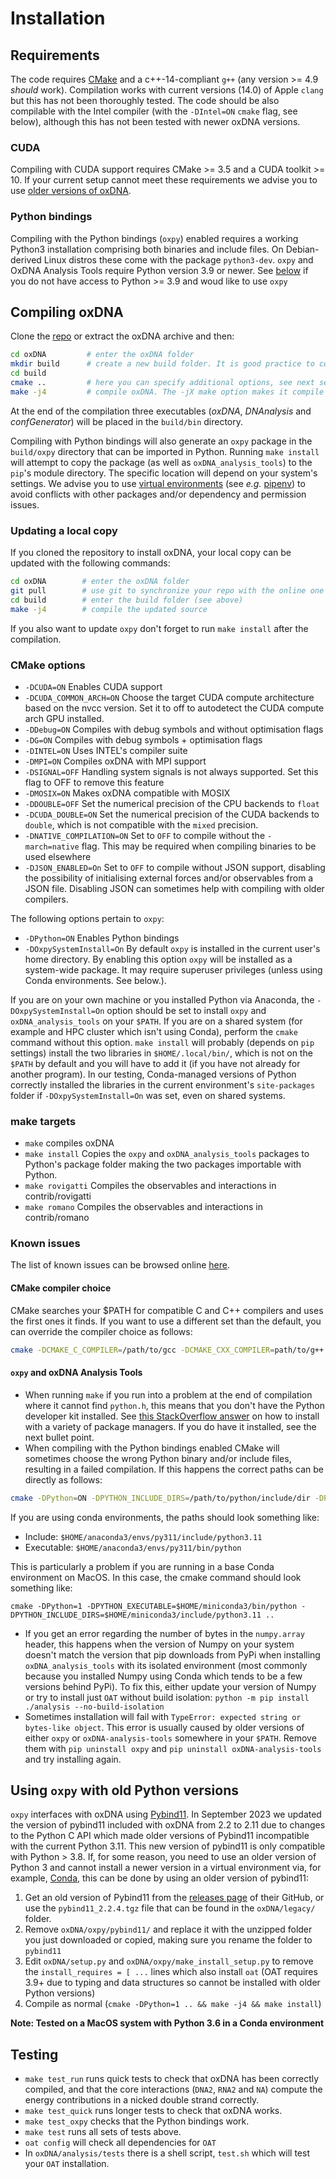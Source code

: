 # Installation

## Requirements

The code requires [CMake](https://cmake.org/) and a c++-14-compliant `g++` (any version >= 4.9 *should* work). Compilation works with current versions (14.0) of Apple `clang` but this has not been thoroughly tested. The code should be also compilable with the Intel compiler (with the `-DIntel=ON` `cmake` flag, see below), although this has not been tested with newer oxDNA versions.

### CUDA

Compiling with CUDA support requires CMake >= 3.5 and a CUDA toolkit >= 10. If your current setup cannot meet these requirements we advise you to use [older versions of oxDNA](https://sourceforge.net/projects/oxdna/files/).

### Python bindings

Compiling with the Python bindings (`oxpy`) enabled requires a working Python3 installation comprising both binaries and include files. On Debian-derived Linux distros these come with the package `python3-dev`.  `oxpy` and OxDNA Analysis Tools require Python version 3.9 or newer. See [below](#using-oxpy-with-old-python-versions) if you do not have access to Python >= 3.9 and woud like to use `oxpy`

## Compiling oxDNA

Clone the [repo](https://github.com/lorenzo-rovigatti/oxDNA.git) or extract the oxDNA archive and then:

```bash
cd oxDNA         # enter the oxDNA folder
mkdir build      # create a new build folder. It is good practice to compile out-of-source
cd build
cmake ..         # here you can specify additional options, see next section
make -j4         # compile oxDNA. The -jX make option makes it compile the code in parallel by using X threads.
```

At the end of the compilation three executables (*oxDNA*, *DNAnalysis* and *confGenerator*) will be placed in the `build/bin` directory. 

Compiling with Python bindings will also generate an `oxpy` package in the `build/oxpy` directory that can be imported in Python. Running `make install` will attempt to copy the package (as well as `oxDNA_analysis_tools`) to the `pip`'s module directory. The specific location will depend on your system's settings. We advise you to use [virtual environments](https://docs.python.org/3/tutorial/venv.html) (see *e.g.* [pipenv](https://docs.pipenv.org/)) to avoid conflicts with other packages and/or dependency and permission issues.

### Updating a local copy

If you cloned the repository to install oxDNA, your local copy can be updated with the following commands:

```bash
cd oxDNA        # enter the oxDNA folder
git pull        # use git to synchronize your repo with the online one
cd build        # enter the build folder (see above)
make -j4        # compile the updated source
```

If you also want to update `oxpy` don't forget to run `make install` after the compilation.

### CMake options

* `-DCUDA=ON` Enables CUDA support
* `-DCUDA_COMMON_ARCH=ON` Choose the target CUDA compute architecture based on the nvcc version. Set it to off to autodetect the CUDA compute arch GPU installed.
* `-DDebug=ON` Compiles with debug symbols and without optimisation flags
* `-DG=ON` Compiles with debug symbols + optimisation flags
* `-DINTEL=ON` Uses INTEL's compiler suite
* `-DMPI=ON` Compiles oxDNA with MPI support
* `-DSIGNAL=OFF` Handling system signals is not always supported. Set this flag to OFF to remove this feature
* `-DMOSIX=ON` Makes oxDNA compatible with MOSIX
* `-DDOUBLE=OFF` Set the numerical precision of the CPU backends to `float`
* `-DCUDA_DOUBLE=ON` Set the numerical precision of the CUDA backends to `double`, which is not compatible with the `mixed` precision.
* `-DNATIVE_COMPILATION=ON` Set to `OFF` to compile without the `-march=native` flag. This may be required when compiling binaries to be used elsewhere
* `-DJSON_ENABLED=On` Set to `OFF` to compile without JSON support, disabling the possibility of initialising external forces and/or observables from a JSON file. Disabling JSON can sometimes help with compiling with older compilers.

The following options pertain to `oxpy`:

* `-DPython=ON` Enables Python bindings
* `-DOxpySystemInstall=On` By default `oxpy` is installed in the current user's home directory. By enabling this option `oxpy` will be installed as a system-wide package. It may require superuser privileges (unless using Conda environments. See below.).

If you are on your own machine or you installed Python via Anaconda, the `-DOxpySystemInstall=On` option should be set to install `oxpy` and `oxDNA_analysis_tools` on your `$PATH`.  If you are on a shared system (for example and HPC cluster which isn't using Conda), perform the `cmake` command without this option.  `make install` will probably (depends on `pip` settings) install the two libraries in `$HOME/.local/bin/`, which is not on the `$PATH` by default and you will have to add it (if you have not already for another program).  In our testing, Conda-managed versions of Python correctly installed the libraries in the current environment's `site-packages` folder if `-DOxpySystemInstall=On` was set, even on shared systems.

### make targets

* `make` compiles oxDNA
* `make install` Copies the `oxpy` and `oxDNA_analysis_tools` packages to Python's package folder making the two packages importable with Python. 
* `make rovigatti` Compiles the observables and interactions in contrib/rovigatti
* `make romano` Compiles the observables and interactions in contrib/romano

### Known issues

The list of known issues can be browsed online [here](https://github.com/lorenzo-rovigatti/oxDNA/issues).

#### CMake compiler choice

CMake searches your $PATH for compatible C and C++ compilers and uses the first ones it finds. If you want to use a different set than the default, you can override the compiler choice as follows:

```bash
cmake -DCMAKE_C_COMPILER=/path/to/gcc -DCMAKE_CXX_COMPILER=path/to/g++ ..
```

#### `oxpy` and oxDNA Analysis Tools

* When running `make` if you run into a problem at the end of compilation where it cannot find `python.h`, this means that you don't have the Python developer kit installed. See [this StackOverflow answer](https://stackoverflow.com/a/21530768/9738112) on how to install with a variety of package managers. If you do have it installed, see the next bullet point.
* When compiling with the Python bindings enabled CMake will sometimes choose the wrong Python binary and/or include files, resulting in a failed compilation. If this happens the correct paths can be directly as follows:

```bash
cmake -DPython=ON -DPYTHON_INCLUDE_DIRS=/path/to/python/include/dir -DPYTHON_EXECUTABLE=/path/to/python/binary ..
```

If you are using conda environments, the paths should look something like:  

 * Include: `$HOME/anaconda3/envs/py311/include/python3.11`
 * Executable: `$HOME/anaconda3/envs/py311/bin/python`

This is particularly a problem if you are running in a base Conda environment on MacOS. In this case, the cmake command should look something like:

```
cmake -DPython=1 -DPYTHON_EXECUTABLE=$HOME/miniconda3/bin/python -DPYTHON_INCLUDE_DIRS=$HOME/miniconda3/include/python3.11 ..
```
* If you get an error regarding the number of bytes in the `numpy.array` header, this happens when the version of Numpy on your system doesn't match the version that pip downloads from PyPi when installing `oxDNA_analysis_tools` with its isolated environment (most commonly because you installed Numpy using Conda which tends to be a few versions behind PyPi). To fix this, either update your version of Numpy or try to install just `OAT` without build isolation:
  `python -m pip install ./analysis --no-build-isolation`
* Sometimes installation will fail with `TypeError: expected string or bytes-like object`. This error is usually caused by older versions of either `oxpy` or `oxDNA-analysis-tools` somewhere in your `$PATH`. Remove them with `pip uninstall oxpy` and `pip uninstall oxDNA-analysis-tools` and try installing again.

## Using `oxpy` with old Python versions

`oxpy` interfaces with oxDNA using [Pybind11](https://github.com/pybind/pybind11). In September 2023 we updated the version of pybind11 included with oxDNA from 2.2 to 2.11 due to changes to the Python C API which made older versions of Pybind11 incompatible with the current Python 3.11. This new version of pybind11 is only compatible with Python > 3.8. If, for some reason, you need to use an older version of Python 3 and cannot install a newer version in a virtual environment via, for example, [Conda](https://docs.conda.io/projects/miniconda/en/latest/miniconda-install.html), this can be done by using an older version of pybind11:

1. Get an old version of Pybind11 from the [releases page](https://github.com/pybind/pybind11/releases?page=1) of their GitHub, or use the `pybind11_2.2.4.tgz` file that can be found in the `oxDNA/legacy/` folder.
2. Remove `oxDNA/oxpy/pybind11/` and replace it with the unzipped folder you just downloaded or copied, making sure you rename the folder to `pybind11`
3. Edit `oxDNA/setup.py` and `oxDNA/oxpy/make_install_setup.py` to remove the `install_requires = [ ...` lines which also install `oat` (OAT requires 3.9+ due to typing and data structures so cannot be installed with older Python versions)
4. Compile as normal (`cmake -DPython=1 .. && make -j4 && make install`)

**Note: Tested on a MacOS system with Python 3.6 in a Conda environment**
 
## Testing

* `make test_run` runs quick tests to check that oxDNA has been correctly compiled, and that the core interactions (`DNA2`, `RNA2` and `NA`) compute the energy contributions in a nicked double strand correctly.
* `make test_quick` runs longer tests to check that oxDNA works.
* `make test_oxpy` checks that the Python bindings work.
* `make test` runs all sets of tests above.
* `oat config` will check all dependencies for `OAT`
* In `oxDNA/analysis/tests` there is a shell script, `test.sh` which will test your `OAT` installation.
